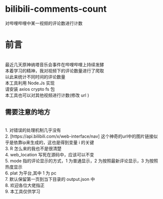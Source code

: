 # bilibili-comments-count
对哔哩哔哩中某一视频的评论数进行计数
<br>
<h1>前言</h1>
<br>最近几天原神纳塔音乐会事件在哔哩哔哩上持续发酵
<br>本着学习的精神，我对视频下的评论数量进行了爬取
<br>以此来统计不同时间的评论数量
<br>本工具利用 Node.Js 实现
<br>请安装 axios crypto fs 包
<br>本工具也可以对其他视频进行计数(修改 url )
<h2>需要注意的地方</h2>
<br>1. 对错误的处理机制几乎没有
<br>2. [https://api.bilibili.com/x/web-interface/nav] 这个神奇的url中的图片链接似乎是依靠ip来生成的，这也是得到变量 i 的关键
<br>3. R 怎么来的我也不是很清楚
<br>4. web_location 写死在源码中，应该可以不变
<br>5. mode 指的评论显示的方式，1 为普通显示，2 为按照最新评论显示，3 为按照热度显示
<br>6. plat 为平台,其中 1 为 pc
<br>7. 默认保留第一页到当下目录的 output.json 中
<br>8. 欢迎各位大佬指正
<br>9. 本工具仅供学习
